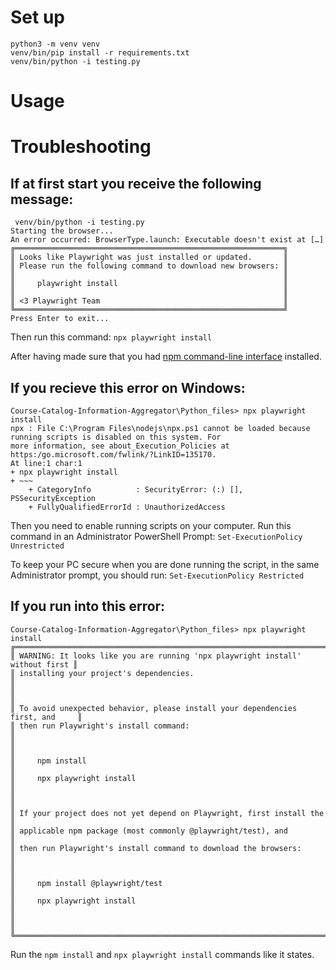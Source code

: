 # Set up

```
python3 -m venv venv
venv/bin/pip install -r requirements.txt 
venv/bin/python -i testing.py
```

# Usage

# Troubleshooting


## If at first start you receive the following message:

```text
 venv/bin/python -i testing.py
Starting the browser...
An error occurred: BrowserType.launch: Executable doesn't exist at […]
╔════════════════════════════════════════════════════════════╗
║ Looks like Playwright was just installed or updated.       ║
║ Please run the following command to download new browsers: ║
║                                                            ║
║     playwright install                                     ║
║                                                            ║
║ <3 Playwright Team                                         ║
╚════════════════════════════════════════════════════════════╝
Press Enter to exit...
```

Then run this command: 
`npx playwright install`

After having made sure that you had [npm command-line interface](https://docs.npmjs.com/downloading-and-installing-node-js-and-npm) installed.


## If you recieve this error on Windows:

```text
Course-Catalog-Information-Aggregator\Python_files> npx playwright install
npx : File C:\Program Files\nodejs\npx.ps1 cannot be loaded because running scripts is disabled on this system. For
more information, see about_Execution_Policies at https:/go.microsoft.com/fwlink/?LinkID=135170.
At line:1 char:1
+ npx playwright install
+ ~~~
    + CategoryInfo          : SecurityError: (:) [], PSSecurityException
    + FullyQualifiedErrorId : UnauthorizedAccess
```
Then you need to enable running scripts on your computer. Run this command in an Administrator PowerShell Prompt:
`Set-ExecutionPolicy Unrestricted`

To keep your PC secure when you are done running the script, in the same Administrator prompt, you should run:
`Set-ExecutionPolicy Restricted`


## If you run into this error:

```text
Course-Catalog-Information-Aggregator\Python_files> npx playwright install
╔═══════════════════════════════════════════════════════════════════════════════╗
║ WARNING: It looks like you are running 'npx playwright install' without first ║
║ installing your project's dependencies.                                       ║
║                                                                               ║
║ To avoid unexpected behavior, please install your dependencies first, and     ║
║ then run Playwright's install command:                                        ║
║                                                                               ║
║     npm install                                                               ║
║     npx playwright install                                                    ║
║                                                                               ║
║ If your project does not yet depend on Playwright, first install the          ║
║ applicable npm package (most commonly @playwright/test), and                  ║
║ then run Playwright's install command to download the browsers:               ║
║                                                                               ║
║     npm install @playwright/test                                              ║
║     npx playwright install                                                    ║
║                                                                               ║
╚═══════════════════════════════════════════════════════════════════════════════╝
```
Run the 
`npm install` and
`npx playwright install` commands like it states. 

